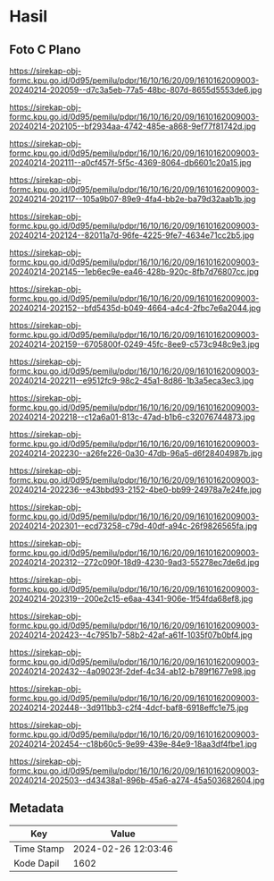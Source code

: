 # Hasil

## Foto C Plano

https://sirekap-obj-formc.kpu.go.id/0d95/pemilu/pdpr/16/10/16/20/09/1610162009003-20240214-202059--d7c3a5eb-77a5-48bc-807d-8655d5553de6.jpg

https://sirekap-obj-formc.kpu.go.id/0d95/pemilu/pdpr/16/10/16/20/09/1610162009003-20240214-202105--bf2934aa-4742-485e-a868-9ef77f81742d.jpg

https://sirekap-obj-formc.kpu.go.id/0d95/pemilu/pdpr/16/10/16/20/09/1610162009003-20240214-202111--a0cf457f-5f5c-4369-8064-db6601c20a15.jpg

https://sirekap-obj-formc.kpu.go.id/0d95/pemilu/pdpr/16/10/16/20/09/1610162009003-20240214-202117--105a9b07-89e9-4fa4-bb2e-ba79d32aab1b.jpg

https://sirekap-obj-formc.kpu.go.id/0d95/pemilu/pdpr/16/10/16/20/09/1610162009003-20240214-202124--82011a7d-96fe-4225-9fe7-4634e71cc2b5.jpg

https://sirekap-obj-formc.kpu.go.id/0d95/pemilu/pdpr/16/10/16/20/09/1610162009003-20240214-202145--1eb6ec9e-ea46-428b-920c-8fb7d76807cc.jpg

https://sirekap-obj-formc.kpu.go.id/0d95/pemilu/pdpr/16/10/16/20/09/1610162009003-20240214-202152--bfd5435d-b049-4664-a4c4-2fbc7e6a2044.jpg

https://sirekap-obj-formc.kpu.go.id/0d95/pemilu/pdpr/16/10/16/20/09/1610162009003-20240214-202159--6705800f-0249-45fc-8ee9-c573c948c9e3.jpg

https://sirekap-obj-formc.kpu.go.id/0d95/pemilu/pdpr/16/10/16/20/09/1610162009003-20240214-202211--e9512fc9-98c2-45a1-8d86-1b3a5eca3ec3.jpg

https://sirekap-obj-formc.kpu.go.id/0d95/pemilu/pdpr/16/10/16/20/09/1610162009003-20240214-202218--c12a6a01-813c-47ad-b1b6-c32076744873.jpg

https://sirekap-obj-formc.kpu.go.id/0d95/pemilu/pdpr/16/10/16/20/09/1610162009003-20240214-202230--a26fe226-0a30-47db-96a5-d6f28404987b.jpg

https://sirekap-obj-formc.kpu.go.id/0d95/pemilu/pdpr/16/10/16/20/09/1610162009003-20240214-202236--e43bbd93-2152-4be0-bb99-24978a7e24fe.jpg

https://sirekap-obj-formc.kpu.go.id/0d95/pemilu/pdpr/16/10/16/20/09/1610162009003-20240214-202301--ecd73258-c79d-40df-a94c-26f9826565fa.jpg

https://sirekap-obj-formc.kpu.go.id/0d95/pemilu/pdpr/16/10/16/20/09/1610162009003-20240214-202312--272c090f-18d9-4230-9ad3-55278ec7de6d.jpg

https://sirekap-obj-formc.kpu.go.id/0d95/pemilu/pdpr/16/10/16/20/09/1610162009003-20240214-202319--200e2c15-e6aa-4341-906e-1f54fda68ef8.jpg

https://sirekap-obj-formc.kpu.go.id/0d95/pemilu/pdpr/16/10/16/20/09/1610162009003-20240214-202423--4c7951b7-58b2-42af-a61f-1035f07b0bf4.jpg

https://sirekap-obj-formc.kpu.go.id/0d95/pemilu/pdpr/16/10/16/20/09/1610162009003-20240214-202432--4a09023f-2def-4c34-ab12-b789f1677e98.jpg

https://sirekap-obj-formc.kpu.go.id/0d95/pemilu/pdpr/16/10/16/20/09/1610162009003-20240214-202448--3d911bb3-c2f4-4dcf-baf8-6918effc1e75.jpg

https://sirekap-obj-formc.kpu.go.id/0d95/pemilu/pdpr/16/10/16/20/09/1610162009003-20240214-202454--c18b60c5-9e99-439e-84e9-18aa3df4fbe1.jpg

https://sirekap-obj-formc.kpu.go.id/0d95/pemilu/pdpr/16/10/16/20/09/1610162009003-20240214-202503--d43438a1-896b-45a6-a274-45a503682604.jpg


## Metadata

| Key        | Value               |
| ---------- | ------------------- |
| Time Stamp | 2024-02-26 12:03:46 |
| Kode Dapil | 1602                |



